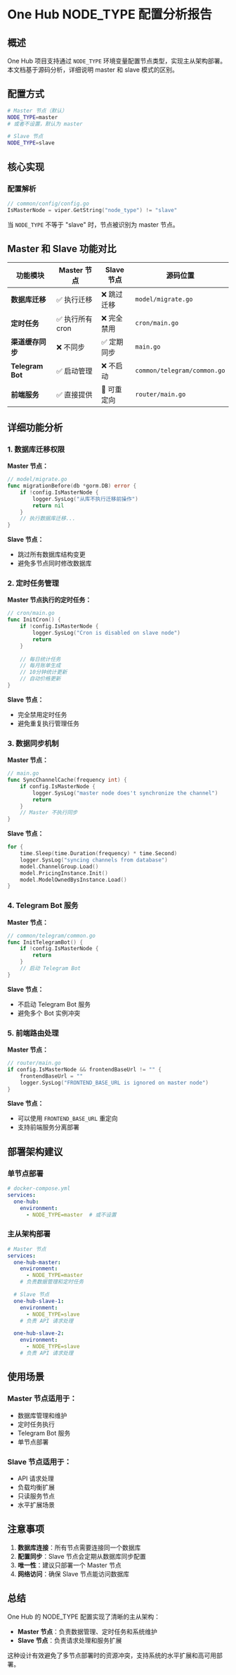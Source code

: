 # One Hub NODE_TYPE 配置分析报告

## 概述

One Hub 项目支持通过 `NODE_TYPE` 环境变量配置节点类型，实现主从架构部署。本文档基于源码分析，详细说明 master 和 slave 模式的区别。

## 配置方式

```bash
# Master 节点（默认）
NODE_TYPE=master
# 或者不设置，默认为 master

# Slave 节点
NODE_TYPE=slave
```

## 核心实现

### 配置解析
```go
// common/config/config.go
IsMasterNode = viper.GetString("node_type") != "slave"
```

当 `NODE_TYPE` 不等于 "slave" 时，节点被识别为 master 节点。

## Master 和 Slave 功能对比

| 功能模块 | Master 节点 | Slave 节点 | 源码位置 |
|---------|------------|-----------|----------|
| **数据库迁移** | ✅ 执行迁移 | ❌ 跳过迁移 | `model/migrate.go` |
| **定时任务** | ✅ 执行所有 cron | ❌ 完全禁用 | `cron/main.go` |
| **渠道缓存同步** | ❌ 不同步 | ✅ 定期同步 | `main.go` |
| **Telegram Bot** | ✅ 启动管理 | ❌ 不启动 | `common/telegram/common.go` |
| **前端服务** | ✅ 直接提供 | 🔄 可重定向 | `router/main.go` |

## 详细功能分析

### 1. 数据库迁移权限

**Master 节点：**
```go
// model/migrate.go
func migrationBefore(db *gorm.DB) error {
    if !config.IsMasterNode {
        logger.SysLog("从库不执行迁移前操作")
        return nil
    }
    // 执行数据库迁移...
}
```

**Slave 节点：**
- 跳过所有数据库结构变更
- 避免多节点同时修改数据库

### 2. 定时任务管理

**Master 节点执行的定时任务：**
```go
// cron/main.go
func InitCron() {
    if !config.IsMasterNode {
        logger.SysLog("Cron is disabled on slave node")
        return
    }
    
    // 每日统计任务
    // 每月账单生成
    // 10分钟统计更新
    // 自动价格更新
}
```

**Slave 节点：**
- 完全禁用定时任务
- 避免重复执行管理任务

### 3. 数据同步机制

**Master 节点：**
```go
// main.go
func SyncChannelCache(frequency int) {
    if config.IsMasterNode {
        logger.SysLog("master node does't synchronize the channel")
        return
    }
    // Master 不执行同步
}
```

**Slave 节点：**
```go
for {
    time.Sleep(time.Duration(frequency) * time.Second)
    logger.SysLog("syncing channels from database")
    model.ChannelGroup.Load()
    model.PricingInstance.Init()
    model.ModelOwnedBysInstance.Load()
}
```

### 4. Telegram Bot 服务

**Master 节点：**
```go
// common/telegram/common.go
func InitTelegramBot() {
    if !config.IsMasterNode {
        return
    }
    // 启动 Telegram Bot
}
```

**Slave 节点：**
- 不启动 Telegram Bot 服务
- 避免多个 Bot 实例冲突

### 5. 前端路由处理

**Master 节点：**
```go
// router/main.go
if config.IsMasterNode && frontendBaseUrl != "" {
    frontendBaseUrl = ""
    logger.SysLog("FRONTEND_BASE_URL is ignored on master node")
}
```

**Slave 节点：**
- 可以使用 `FRONTEND_BASE_URL` 重定向
- 支持前端服务分离部署

## 部署架构建议

### 单节点部署
```yaml
# docker-compose.yml
services:
  one-hub:
    environment:
      - NODE_TYPE=master  # 或不设置
```

### 主从架构部署
```yaml
# Master 节点
services:
  one-hub-master:
    environment:
      - NODE_TYPE=master
    # 负责数据管理和定时任务

  # Slave 节点
  one-hub-slave-1:
    environment:
      - NODE_TYPE=slave
    # 负责 API 请求处理

  one-hub-slave-2:
    environment:
      - NODE_TYPE=slave
    # 负责 API 请求处理
```

## 使用场景

### Master 节点适用于：
- 数据库管理和维护
- 定时任务执行
- Telegram Bot 服务
- 单节点部署

### Slave 节点适用于：
- API 请求处理
- 负载均衡扩展
- 只读服务节点
- 水平扩展场景

## 注意事项

1. **数据库连接**：所有节点需要连接同一个数据库
2. **配置同步**：Slave 节点会定期从数据库同步配置
3. **唯一性**：建议只部署一个 Master 节点
4. **网络访问**：确保 Slave 节点能访问数据库

## 总结

One Hub 的 NODE_TYPE 配置实现了清晰的主从架构：
- **Master 节点**：负责数据管理、定时任务和系统维护
- **Slave 节点**：负责请求处理和服务扩展

这种设计有效避免了多节点部署时的资源冲突，支持系统的水平扩展和高可用部署。
